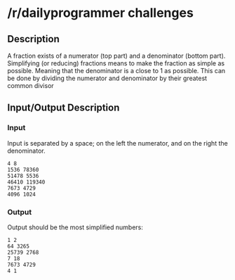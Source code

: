 # /r/dailyprogrammer challenges

## Description

A fraction exists of a numerator (top part) and a denominator (bottom part).
Simplifying (or reducing) fractions means to make the fraction as simple as possible. Meaning that the denominator is a close to 1 as possible. This can be done by dividing the numerator and denominator by their greatest common divisor

## Input/Output Description

### Input

Input is separated by a space; on the left the numerator, and on the right the denominator.

    4 8
    1536 78360
    51478 5536
    46410 119340
    7673 4729
    4096 1024

### Output

Output should be the most simplified numbers:

    1 2
    64 3265
    25739 2768
    7 18
    7673 4729
    4 1
